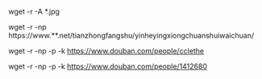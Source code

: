 
wget -r  -A *.jpg


 wget -r -np https://www.**.net/tianzhongfangshu/yinheyingxiongchuanshuiwaichuan/

 
 wget -r -np -p -k https://www.douban.com/people/cclethe
 
 wget -r -np -p -k  https://www.douban.com/people/1412680
